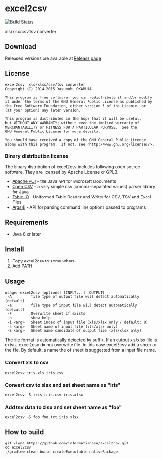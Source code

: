 excel2csv
=========

[![Build Status](https://travis-ci.org/informationsea/excel2csv.svg)](https://travis-ci.org/informationsea/excel2csv)

xls/xlsx/csv/tsv converter

Download
--------

Released versions are available at [Release page](https://github.com/informationsea/excel2csv/releases)

License
-------

    excel2csv  xls/xlsx/csv/tsv converter
    Copyright (C) 2014-2015 Yasunobu OKAMURA

    This program is free software: you can redistribute it and/or modify
    it under the terms of the GNU General Public License as published by
    the Free Software Foundation, either version 3 of the License, or
    (at your option) any later version.

    This program is distributed in the hope that it will be useful,
    but WITHOUT ANY WARRANTY; without even the implied warranty of
    MERCHANTABILITY or FITNESS FOR A PARTICULAR PURPOSE.  See the
    GNU General Public License for more details.

    You should have received a copy of the GNU General Public License
    along with this program.  If not, see <http://www.gnu.org/licenses/>.


### Binary distribution license

The binary distribution of excel2csv includes following open source
software. They are licensed by Apache License or GPL3.

* [Apache POI] - the Java API for Microsoft Documents
* [Open CSV] - a very simple csv (comma-separated values) parser
  library for Java
* [Table IO] - Uniformed Table Reader and Writer for CSV, TSV and Excel Files
* [Args4j] - API for parsing command line options passed to programs

[Apache POI]: http://poi.apache.org
[Open CSV]: http://opencsv.sourceforge.net
[Table IO]: https://github.com/informationsea/tableio
[Args4j]: http://args4j.kohsuke.org/

Requirements
------------

* Java 8 or later


Install
-------

1. Copy excel2csv to some where
2. Add PATH

Usage
-----

    usage: excel2csv [options] [INPUT...] [OUTPUT]
     -A         file type of output file will detect automatically (default)
     -a         file type of input file will detect automatically (default)
     -F         Overwrite sheet if exists
     -h         show help
     -i <arg>   Sheet index of input file (xls/xlsx only / default: 0)
     -s <arg>   Sheet name of input file (xls/xlsx only)
     -S <arg>   Sheet name candidate of output file (xls/xlsx only)

The file format is automatically detected by suffix. If an output
xls/xlsx file is exists, excel2csv do not overwrite file. In this case
excel2csv add a sheet to the file. By default, a name the of sheet is
suggested from a input file name.

### Convert xls to csv

    excel2csv iris.xls iris.csv
    
### Convert csv to xlsx and set sheet name as "iris"

    excel2csv -S iris iris.csv iris.xlsx

### Add tsv data to xlsx and set sheet name as "foo"

    excel2csv -S foo foo.txt iris.xlsx

How to build
------------

    git clone https://github.com/informationsea/excel2csv.git
    cd excel2csv
    ./gradlew clean build createExecutable nativePackage
